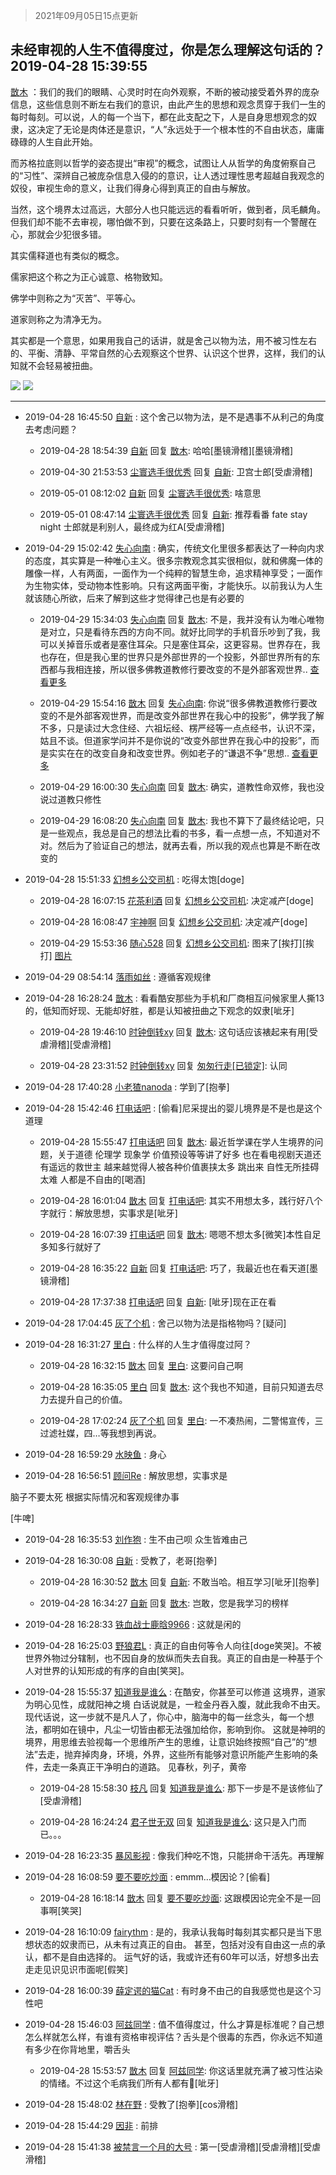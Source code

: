 > 2021年09月05日15点更新
<link rel="stylesheet" href="https://cdn.jsdelivr.net/gh/taotie6/sampleJSON@main/css/photo_show.css">


 ## 未经审视的人生不值得度过，你是怎么理解这句话的？ 2019-04-28 15:39:55

 [㪚木](https://www.coolapk.com/feed/11460733?shareKey=M2IyYzMzMDU1MTA4NjEzMTc0OTk~) ：我们的我们的眼睛、心灵时时在向外观察，不断的被动接受着外界的庞杂信息，这些信息则不断左右我们的意识，由此产生的思想和观念贯穿于我们一生的每时每刻。可以说，人的每一个当下，都在此支配之下，人是自身思想观念的奴隶，这决定了无论是肉体还是意识，“人”永远处于一个根本性的不自由状态<!--break-->，庸庸碌碌的人生自此开始。

而苏格拉底则以哲学的姿态提出“审视”的概念，试图让人从哲学的角度俯察自己的“习性”、深辨自己被庞杂信息入侵的的意识，让人透过理性思考超越自我观念的奴役，审视生命的意义，让我们得身心得到真正的自由与解放。

当然，这个境界太过高远，大部分人也只能远远的看看听听，做到者，凤毛麟角。但我们却不能不去审视，哪怕做不到，只要在这条路上，只要时刻有一个警醒在心，那就会少犯很多错。

其实儒释道也有类似的概念。

儒家把这个称之为正心诚意、格物致知。

佛学中则称之为“灭苦”、平等心。

道家则称之为清净无为。

其实都是一个意思，如果用我自己的话讲，就是舍己以物为法，用不被习性左右的、平衡、清静、平常自然的心去观察这个世界、认识这个世界，这样，我们的认知就不会轻易被扭曲。 

<div class="album">
<img class="img-item" src="http://image.coolapk.com/feed/2019/0406/10/1081091_1554519230_5925@400x240.gif" />
<img class="img-item" src="http://image.coolapk.com/feed/2019/0416/21/1081091_1555422097_3581@330x240.jpg" />
</div>

 ------- 

- 2019-04-28 16:45:50 [自新](uid=2031956) : 这个舍己以物为法，是不是遇事不从利己的角度去考虑问题？ 

    - 2019-04-28 18:54:39 [自新](uid=2031956) 回复 [㪚木](uid=1081091): 哈哈[墨镜滑稽][墨镜滑稽] 

    - 2019-04-30 21:53:53 [尘寰选手很优秀](uid=2564009) 回复 [自新](uid=2031956): 卫宫士郎[受虐滑稽] 

    - 2019-05-01 08:12:02 [自新](uid=2031956) 回复 [尘寰选手很优秀](uid=2564009): 啥意思 

    - 2019-05-01 08:47:14 [尘寰选手很优秀](uid=2564009) 回复 [自新](uid=2031956): 推荐看番 fate stay night 士郎就是利别人，最终成为红A[受虐滑稽] 

- 2019-04-29 15:02:42 [失心向南](uid=456300) : 确实，传统文化里很多都表达了一种向内求的态度，其实算是一种唯心主义。很多宗教观念其实很相似，就和佛魔一体的雕像一样，人有两面，一面作为一个纯粹的智慧生命，追求精神享受；一面作为生物实体，受动物本性影响。只有这两面平衡，才能快乐。以前我认为人生就该随心所欲<!--break-->，后来了解到这些才觉得律己也是有必要的 

    - 2019-04-29 15:34:03 [失心向南](uid=456300) 回复 [㪚木](uid=1081091): 不是，我并没有认为唯心唯物是对立，只是看待东西的方向不同。就好比同学的手机音乐吵到了我，我可以关掉音乐或者是塞住耳朵。只是塞住耳朵，这更容易。世界存在，我也存在，但是我心里的世界只是外部世界的一个投影，外部世界所有的东西都与我相连接，所以很多佛教道教修行要改变的不是外部客观世界.. <a href="/feed/replyList?id=65554525">查看更多</a> 

    - 2019-04-29 15:54:16 [㪚木](uid=1081091) 回复 [失心向南](uid=456300): 你说“很多佛教道教修行要改变的不是外部客观世界，而是改变外部世界在我心中的投影”，佛学我了解不多，只是读过大念住经、六祖坛经、楞严经等一点点经书，认识不深，姑且不谈。但道家学问并不是你说的“改变外部世界在我心中的投影”，而是实实在在的改变自身和改变世界。例如老子的“谦退不争”思想.. <a href="/feed/replyList?id=65554525">查看更多</a> 

    - 2019-04-29 16:00:30 [失心向南](uid=456300) 回复 [㪚木](uid=1081091): 确实，道教性命双修，我也没说过道教只修性 

    - 2019-04-29 16:08:20 [失心向南](uid=456300) 回复 [㪚木](uid=1081091): 我也不算下了最终结论吧，只是一些观点，我总是自己的想法比看的书多，看一点想一点，不知道对不对。然后为了验证自己的想法，就再去看，所以我的观点也算是不断在改变的 

- 2019-04-28 15:51:33 [幻想乡公交司机](uid=514114) : 吃得太饱[doge] 

    - 2019-04-28 16:07:15 [花茶利酒](uid=1018157) 回复 [幻想乡公交司机](uid=514114): 决定减产[doge] 

    - 2019-04-28 16:08:47 [宇神啊](uid=928941) 回复 [幻想乡公交司机](uid=514114): 决定减产[doge] 

    - 2019-04-29 15:53:36 [随心528](uid=2267102) 回复 [幻想乡公交司机](uid=514114): 图来了[挨打][挨打] [图片](http://image.coolapk.com/feed/2019/0402/00/1495824_1554136955_4135@783x960.jpg)

- 2019-04-29 08:54:14 [落雨如丝](uid=171765) : 遵循客观规律 

- 2019-04-28 16:28:24 [㪚木](uid=1081091) : 看看酷安那些为手机和厂商相互问候家里人撕13的，低知而好现、无能却好胜，都是认知被扭曲之下观念的奴隶[呲牙] 

    - 2019-04-28 19:46:10 [时钟倒转xy](uid=1570975) 回复 [㪚木](uid=1081091): 这句话应该裱起来有用[受虐滑稽][受虐滑稽] 

    - 2019-04-28 23:31:52 [时钟倒转xy](uid=1570975) 回复 [匆匆行走[已锁定]](uid=1996329): 认同 

- 2019-04-28 17:40:28 [小老猹nanoda](uid=2313938) : 学到了[抱拳] 

- 2019-04-28 15:42:46 [打电话吧](uid=1906112) : [偷看]尼采提出的婴儿境界是不是也是这个道理 

    - 2019-04-28 15:55:47 [打电话吧](uid=1906112) 回复 [㪚木](uid=1081091): 最近哲学课在学人生境界的问题，关于道德 伦理学 现象学 价值预设等等讲了好多 也在看电视剧天道还有遥远的救世主 越来越觉得人被各种价值裹挟太多 跳出来 自性无所挂碍太难 人都是不自由的[喝酒] 

    - 2019-04-28 16:01:04 [㪚木](uid=1081091) 回复 [打电话吧](uid=1906112): 其实不用想太多，践行好八个字就行：解放思想，实事求是[呲牙] 

    - 2019-04-28 16:07:39 [打电话吧](uid=1906112) 回复 [㪚木](uid=1081091): 嗯嗯不想太多[微笑]本性自足多知多行就好了 

    - 2019-04-28 16:35:22 [自新](uid=2031956) 回复 [打电话吧](uid=1906112): 巧了，我最近也在看天道[墨镜滑稽] 

    - 2019-04-28 17:37:38 [打电话吧](uid=1906112) 回复 [自新](uid=2031956): [呲牙]现在正在看 

- 2019-04-28 17:04:45 [灰了个机](uid=912258) : 舍己以物为法是指格物吗？[疑问] 

- 2019-04-28 16:31:27 [里白](uid=1518891) : 什么样的人生才值得度过阿？ 

    - 2019-04-28 16:32:15 [㪚木](uid=1081091) 回复 [里白](uid=1518891): 这要问自己啊 

    - 2019-04-28 16:35:05 [里白](uid=1518891) 回复 [㪚木](uid=1081091): 这个我也不知道，目前只知道去尽力去提升自己的价值。 

    - 2019-04-28 17:02:24 [灰了个机](uid=912258) 回复 [里白](uid=1518891): 一不凑热闹，二警惕宣传，三过滤社媒，四…等我想到再说。 

- 2019-04-28 16:59:29 [水映鱼](uid=1537596) : 身心 

- 2019-04-28 16:56:51 [顾问Re](uid=886479) : 解放思想，实事求是

脑子不要太死
根据实际情况和客观规律办事

[牛啤] 

- 2019-04-28 16:35:53 [刘作狍](uid=1737046) : 生不由己呗
众生皆难由己 

- 2019-04-28 16:30:08 [自新](uid=2031956) : 受教了，老哥[抱拳] 

    - 2019-04-28 16:30:52 [㪚木](uid=1081091) 回复 [自新](uid=2031956): 不敢当哈。相互学习[呲牙][抱拳] 

    - 2019-04-28 16:34:27 [自新](uid=2031956) 回复 [㪚木](uid=1081091): 岂敢，您是我学习的榜样 

- 2019-04-28 16:28:33 [铁血战士鹿晗9966](uid=2586490) : 这就是闲的 

- 2019-04-28 16:25:03 [野狼君L](uid=935230) : 真正的自由何等令人向往[doge笑哭]。不被世界外物过分辖制，也不因自身的放纵而失去自我。真正的自由是一种基于个人对世界的认知形成的有序的自由[笑哭]。 

- 2019-04-28 15:55:37 [知道我是谁么](uid=819648) : 在酷安，你甚至可以修道
这境界，道家为明心见性，成就阳神之境
白话说就是，一粒金丹吞入腹，就此我命不由天。
现代话说，这一步就不是凡人了，你心中，脑海中的每一丝念头，每一个想法，都明如在镜中，凡尘一切皆由都无法强加给你，影响到你。
这就是神明的境界<!--break-->，用思维去验视每一个思维所产生的思维，让意识始终按照“自己”的“想法”去走，抛弃掉肉身，环境，外界，这些所有能够对意识所能产生影响的条件，去走一条真正干净明白的道路。
见春秋，列子，黄帝 

    - 2019-04-28 15:58:30 [枝凡](uid=1739193) 回复 [知道我是谁么](uid=819648): 那下一步是不是该修仙了[受虐滑稽] 

    - 2019-04-28 16:24:24 [君子世无双](uid=825225) 回复 [知道我是谁么](uid=819648): 这只是入门而已。。。 

- 2019-04-28 16:23:35 [暴风影视](uid=672747) : 像我们种吃不饱，只能拼命干活先。再理解 

- 2019-04-28 16:08:59 [要不要吃炒面](uid=2081413) : emmm…模因论？[偷看] 

    - 2019-04-28 16:18:14 [㪚木](uid=1081091) 回复 [要不要吃炒面](uid=2081413): 这跟模因论完全不是一回事啊[笑哭] 

- 2019-04-28 16:10:09 [fairythm](uid=1613243) : 是的，我承认我每时每刻其实都只是当下思想状态的奴隶而已，从未有过真正的自由。
甚至，包括对没有自由这一点的承认，都不是自由选择的。
运气好的话，我或许还有60年可以活，好想多出去走走见识见识市面呢[假笑] 

- 2019-04-28 16:00:39 [薛定谔的猫Cat](uid=2293199) : 有时身不由己的自我感觉也是这个习性吧 

- 2019-04-28 15:46:03 [阿兹同学](uid=1167688) : 值不值得度过，什么才算是标准呢？自己想怎么样就怎么样，有谁有资格审视评估？舌头是个很毒的东西，你永远不知道有多少在你背地里，嚼舌头 

    - 2019-04-28 15:53:57 [㪚木](uid=1081091) 回复 [阿兹同学](uid=1167688): 你这话里就充满了被习性沾染的情绪。不过这个毛病我们所有人都有🍉[呲牙] 

- 2019-04-28 15:48:02 [林在野](uid=1139866) : 受教了[抱拳][cos滑稽] 

- 2019-04-28 15:44:29 [因非](uid=735855) : 前排 

- 2019-04-28 15:41:38 [被禁言一个月的大号](uid=2224735) : 第一[受虐滑稽][受虐滑稽][受虐滑稽] 

